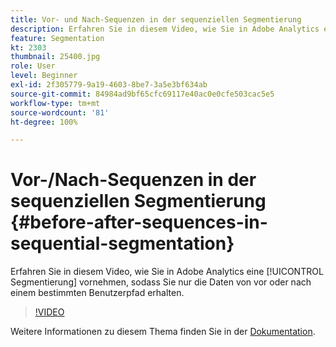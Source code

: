```yaml
---
title: Vor- und Nach-Sequenzen in der sequenziellen Segmentierung
description: Erfahren Sie in diesem Video, wie Sie in Adobe Analytics eine Segmentierung vornehmen, sodass Sie nur die Daten von vor oder nach einem bestimmten Benutzerpfad erhalten.
feature: Segmentation
kt: 2303
thumbnail: 25400.jpg
role: User
level: Beginner
exl-id: 2f305779-9a19-4603-8be7-3a5e3bf634ab
source-git-commit: 84984ad9bf65cfc69117e40ac0e0cfe503cac5e5
workflow-type: tm+mt
source-wordcount: '81'
ht-degree: 100%

---
```


# Vor-/Nach-Sequenzen in der sequenziellen Segmentierung {#before-after-sequences-in-sequential-segmentation}

Erfahren Sie in diesem Video, wie Sie in Adobe Analytics eine [!UICONTROL Segmentierung] vornehmen, sodass Sie nur die Daten von vor oder nach einem bestimmten Benutzerpfad erhalten.

>[!VIDEO](https://video.tv.adobe.com/v/25400/?quality=12&learn=on)

Weitere Informationen zu diesem Thema finden Sie in der [Dokumentation](https://experienceleague.adobe.com/docs/analytics/components/segmentation/segmentation-workflow/seg-sequential-build.html?lang=de).
